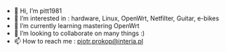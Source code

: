 - 👋 Hi, I’m pitt1981
- 👀 I’m interested in : hardware, Linux, OpenWrt, Netfilter, Guitar, e-bikes
- 🌱 I’m currently learning mastering OpenWrt
- 💞️ I’m looking to collaborate on many things :)
- 📫 How to reach me : piotr.prokop@interia.pl

<!---
pitt1981/pitt1981 is a ✨ special ✨ repository because its `README.md` (this file) appears on your GitHub profile.
You can click the Preview link to take a look at your changes.
--->
